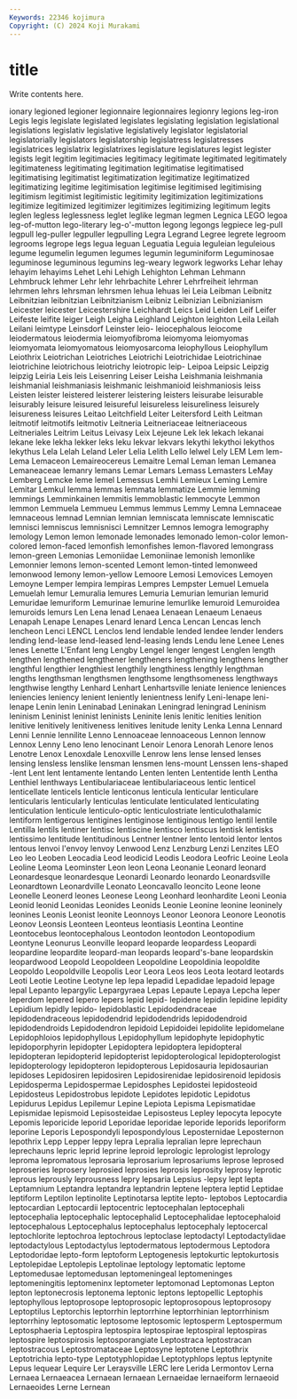 ```yaml
---
Keywords: 22346 kojimura
Copyright: (C) 2024 Koji Murakami
---
```


# title

Write contents here.



ionary
legioned legioner legionnaire legionnaires legionry legions leg-iron Legis legis legislate
legislated legislates legislating legislation legislational legislations legislativ legislative legislatively legislator
legislatorial legislatorially legislators legislatorship legislatress legislatresses legislatrices legislatrix legislatrixes legislature
legislatures legist legister legists legit legitim legitimacies legitimacy legitimate legitimated
legitimately legitimateness legitimating legitimation legitimatise legitimatised legitimatising legitimatist legitimatization legitimatize
legitimatized legitimatizing legitime legitimisation legitimise legitimised legitimising legitimism legitimist legitimistic
legitimity legitimization legitimizations legitimize legitimized legitimizer legitimizes legitimizing legitimum legits
leglen legless leglessness leglet leglike legman legmen Legnica LEGO legoa
leg-of-mutton lego-literary leg-o'-mutton legong legongs legpiece leg-pull legpull leg-puller legpuller
legpulling Legra Legrand Legree legrete legroom legrooms legrope legs legua
leguan Leguatia Leguia leguleian leguleious legume legumelin legumen legumes legumin
leguminiform Leguminosae leguminose leguminous legumins leg-weary legwork legworks Lehar lehay
lehayim lehayims Lehet Lehi Lehigh Lehighton Lehman Lehmann Lehmbruck lehmer
Lehr lehr lehrbachite Lehrer Lehrfreiheit lehrman lehrmen lehrs lehrsman lehrsmen
lehua lehuas lei Leia Leibman Leibnitz Leibnitzian leibnitzian Leibnitzianism Leibniz
Leibnizian Leibnizianism Leicester leicester Leicestershire Leichhardt Leics Leid Leiden Leif
Leifer Leifeste leifite leiger Leigh Leigha Leighland Leighton leighton Leila
Leilah Leilani leimtype Leinsdorf Leinster leio- leiocephalous leiocome leiodermatous leiodermia
leiomyofibroma leiomyoma leiomyomas leiomyomata leiomyomatous leiomyosarcoma leiophyllous Leiophyllum Leiothrix Leiotrichan
Leiotriches Leiotrichi Leiotrichidae Leiotrichinae leiotrichine leiotrichous leiotrichy leiotropic leip- Leipoa
Leipsic Leipzig leipzig Leiria Leis leis Leisenring Leiser Leisha Leishmania
leishmania leishmanial leishmaniasis leishmanic leishmanioid leishmaniosis leiss Leisten leister leistered
leisterer leistering leisters leisurabe leisurable leisurably leisure leisured leisureful leisureless
leisureliness leisurely leisureness leisures Leitao Leitchfield Leiter Leitersford Leith Leitman
leitmotif leitmotifs leitmotiv Leitneria Leitneriaceae leitneriaceous Leitneriales Leitrim Leitus Leivasy
Leix Lejeune Lek lek lekach lekanai lekane leke lekha lekker
leks leku lekvar lekvars lekythi lekythoi lekythos lekythus Lela Lelah
Leland Leler Lelia Lelith Lello lelwel Lely LEM Lem lem-
Lema Lemaceon Lemaireocereus Lemaitre Lemal Leman leman Lemanea Lemaneaceae lemanry
lemans Lemar Lemars Lemass Lemasters LeMay Lemberg Lemcke leme lemel
Lemessus Lemhi Lemieux Leming Lemire Lemitar Lemkul lemma lemmas lemmata
lemmatize Lemmie lemming lemmings Lemminkainen lemmitis lemmoblastic lemmocyte Lemmon lemmon
Lemmuela Lemmueu Lemmus lemmus Lemmy Lemna Lemnaceae lemnaceous lemnad Lemnian
lemnian lemniscata lemniscate lemniscatic lemnisci lemniscus lemnisnisci Lemnitzer Lemnos lemogra
lemography lemology Lemon lemon lemonade lemonades lemonado lemon-color lemon-colored lemon-faced
lemonfish lemonfishes lemon-flavored lemongrass lemon-green Lemonias Lemoniidae Lemoniinae lemonish lemonlike
Lemonnier lemons lemon-scented Lemont lemon-tinted lemonweed lemonwood lemony lemon-yellow Lemoore
Lemosi Lemovices Lemoyen Lemoyne Lemper lempira lempiras Lempres Lempster Lemuel
Lemuela Lemuelah lemur Lemuralia lemures Lemuria Lemurian lemurian lemurid Lemuridae
lemuriform Lemurinae lemurine lemurlike lemuroid Lemuroidea lemuroids lemurs Len Lena
lenad Lenaea Lenaean Lenaeum Lenaeus Lenapah Lenape Lenapes Lenard lenard
Lenca Lencan Lencas lench lencheon Lenci LENCL Lenclos lend lendable
lended lendee lender lenders lending lend-lease lend-leased lend-leasing lends Lendu
lene Lenee Lenes lenes Lenette L'Enfant leng Lengby Lengel lenger
lengest Lenglen length lengthen lengthened lengthener lengtheners lengthening lengthens lengther
lengthful lengthier lengthiest lengthily lengthiness lengthly lengthman lengths lengthsman lengthsmen
lengthsome lengthsomeness lengthways lengthwise lengthy Lenhard Lenhart Lenhartsville leniate lenience
leniences leniencies leniency lenient leniently lenientness lenify Leni-lenape leni-lenape Lenin
lenin Leninabad Leninakan Leningrad leningrad Leninism leninism Leninist leninist leninists
Leninite lenis lenitic lenities lenition lenitive lenitively lenitiveness lenitives lenitude
lenity Lenka Lenna Lennard Lenni Lennie lennilite Lenno Lennoaceae lennoaceous
Lennon lennow Lennox Lenny Leno leno lenocinant Lenoir Lenora Lenorah
Lenore lenos Lenotre Lenox Lenoxdale Lenoxville Lenrow lens lense lensed
lenses lensing lensless lenslike lensman lensmen lens-mount Lenssen lens-shaped -lent
Lent lent lentamente lentando Lenten lenten Lententide lenth Lentha Lenthiel
lenthways Lentibulariaceae lentibulariaceous lentic lenticel lenticellate lenticels lenticle lenticonus lenticula
lenticular lenticulare lenticularis lenticularly lenticulas lenticulate lenticulated lenticulating lenticulation lenticule
lenticulo-optic lenticulostriate lenticulothalamic lentiform lentigerous lentigines lentiginose lentiginous lentigo lentil
lentile Lentilla lentils lentiner lentisc lentiscine lentisco lentiscus lentisk lentisks
lentissimo lentitude lentitudinous Lentner lentner lento lentoid lentor lentos lentous
lenvoi l'envoy lenvoy Lenwood Lenz Lenzburg Lenzi Lenzites LEO Leo
leo Leoben Leocadia Leod leodicid Leodis Leodora Leofric Leoine Leola
Leoline Leoma Leominster Leon leon Leona Leonanie Leonard leonard Leonardesque
leonardesque Leonardi Leonardo leonardo Leonardsville Leonardtown Leonardville Leonato Leoncavallo leoncito
Leone leone Leonelle Leonerd leones Leonese Leong Leonhard leonhardite Leoni
Leonia Leonid leonid Leonidas Leonides Leonids Leonie Leonine leonine leoninely
leonines Leonis Leonist leonite Leonnoys Leonor Leonora Leonore Leonotis Leonov
Leonsis Leonteen Leonteus leontiasis Leontina Leontine Leontocebus leontocephalous Leontodon leontodon
Leontopodium Leontyne Leonurus Leonville leopard leoparde leopardess Leopardi leopardine leopardite
leopard-man leopards leopard's-bane leopardskin leopardwood Leopold Leopoldeen Leopoldine Leopoldinia leopoldite
Leopoldo Leopoldville Leopolis Leor Leora Leos leos Leota leotard leotards
Leoti Leotie Leotine Leotyne lep lepa lepadid Lepadidae lepadoid lepage
lepal Lepanto lepargylic Lepargyraea Lepas Lepaute Lepaya Lepcha leper leperdom
lepered lepero lepers lepid lepid- lepidene lepidin lepidine lepidity Lepidium
lepidly lepido- lepidoblastic Lepidodendraceae lepidodendraceous lepidodendrid lepidodendrids lepidodendroid lepidodendroids Lepidodendron
lepidoid Lepidoidei lepidolite lepidomelane Lepidophloios lepidophyllous Lepidophyllum lepidophyte lepidophytic lepidoporphyrin
lepidopter Lepidoptera lepidoptera lepidopteral lepidopteran lepidopterid lepidopterist lepidopterological lepidopterologist lepidopterology
lepidopteron lepidopterous Lepidosauria lepidosaurian lepidoses Lepidosiren lepidosiren Lepidosirenidae lepidosirenoid lepidosis
Lepidosperma Lepidospermae Lepidosphes Lepidostei lepidosteoid Lepidosteus Lepidostrobus lepidote Lepidotes lepidotic
Lepidotus Lepidurus Lepidus Lepilemur Lepine Lepiota Lepisma Lepismatidae Lepismidae lepismoid
Lepisosteidae Lepisosteus Lepley lepocyta lepocyte Lepomis leporicide leporid Leporidae leporidae
leporide leporids leporiform leporine Leporis Lepospondyli lepospondylous Leposternidae Leposternon lepothrix
Lepp Lepper leppy lepra Lepralia lepralian lepre leprechaun leprechauns lepric
leprid leprine leproid leprologic leprologist leprology leproma lepromatous leprosaria leprosarium
leprosariums leprose leprosed leproseries leprosery leprosied leprosies leprosis leprosity leprosy
leprotic leprous leprously leprousness lepry lepsaria Lepsius -lepsy lept lepta
Leptamnium Leptandra leptandra leptandrin leptene leptera leptid Leptidae leptiform Leptilon
leptinolite Leptinotarsa leptite lepto- leptobos Leptocardia leptocardian Leptocardii leptocentric leptocephalan
leptocephali leptocephalia leptocephalic leptocephalid Leptocephalidae leptocephaloid leptocephalous Leptocephalus leptocephalus leptocephaly
leptocercal leptochlorite leptochroa leptochrous leptoclase leptodactyl Leptodactylidae leptodactylous Leptodactylus leptodermatous
leptodermous Leptodora Leptodoridae lepto-form leptoform Leptogenesis leptokurtic leptokurtosis Leptolepidae Leptolepis
Leptolinae leptology leptomatic leptome Leptomedusae leptomedusan leptomeningeal leptomeninges leptomeningitis leptomeninx
leptometer leptomonad Leptomonas Lepton lepton leptonecrosis leptonema leptonic leptons leptopellic
Leptophis leptophyllous leptoprosope leptoprosopic leptoprosopous leptoprosopy Leptoptilus Leptorchis leptorrhin leptorrhine
leptorrhinian leptorrhinism leptorrhiny leptosomatic leptosome leptosomic leptosperm Leptospermum Leptosphaeria Leptospira
leptospira leptospirae leptospiral leptospiras leptospire leptospirosis leptosporangiate Leptostraca leptostracan leptostracous
Leptostromataceae Leptosyne leptotene Leptothrix Leptotrichia lepto-type Leptotyphlopidae Leptotyphlops leptus leptynite
Lepus lequear Lequire Ler Leraysville LERC lere Lerida Lermontov Lerna
Lernaea Lernaeacea Lernaean lernaean Lernaeidae lernaeiform lernaeoid Lernaeoides Lerne Lernean
